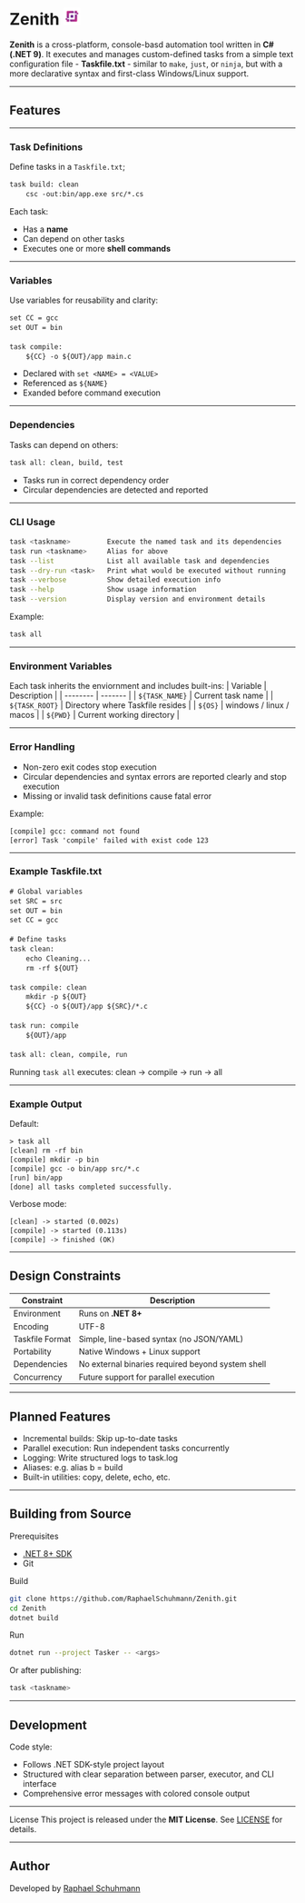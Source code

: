 # Zenith <img src="assets/Zenith_Logo.png" width=30>

**Zenith** is a cross-platform, console-basd automation tool written in **C# (.NET 9)**.
It executes and manages custom-defined tasks from a simple text configuration file - **Taskfile.txt** - similar to `make`, `just`, or `ninja`, but with a more declarative
syntax and first-class Windows/Linux support.

---

## Features

---

### Task Definitions
Define tasks in a `Taskfile.txt`;
```txt
task build: clean
    csc -out:bin/app.exe src/*.cs
```    
Each task:
- Has a **name**
- Can depend on other tasks
- Executes one or more **shell commands**

---

### Variables

Use variables for reusability and clarity:
```txt
set CC = gcc
set OUT = bin

task compile:
    ${CC} -o ${OUT}/app main.c
```

- Declared with `set <NAME> = <VALUE>`
- Referenced as `${NAME}`
- Exanded before command execution

---

### Dependencies

Tasks can depend on others:
```txt
task all: clean, build, test
```
- Tasks run in correct dependency order
- Circular dependencies are detected and reported

---

### CLI Usage

```bash
task <taskname>         Execute the named task and its dependencies
task run <taskname>     Alias for above
task --list             List all available task and dependencies
task --dry-run <task>   Print what would be executed without running
task --verbose          Show detailed execution info
task --help             Show usage information
task --version          Display version and environment details
```
Example:
```bash
task all
```

---

### Environment Variables
Each task inherits the enviornment and includes built-ins:
| Variable    | Description |
| -------- | ------- |
| `${TASK_NAME}`  | Current task name    |
| `${TASK_ROOT}` | Directory where Taskfile resides     |
| `${OS}`    | windows / linux / macos    |
| `${PWD}`    | Current working directory    |

---

### Error Handling
- Non-zero exit codes stop execution
- Circular dependencies and syntax errors are reported clearly and stop execution
- Missing or invalid task definitions cause fatal error

Example:
```
[compile] gcc: command not found
[error] Task 'compile' failed with exist code 123
```

---
### Example Taskfile.txt
```txt
# Global variables
set SRC = src
set OUT = bin
set CC = gcc

# Define tasks
task clean:
    echo Cleaning...
    rm -rf ${OUT}

task compile: clean
    mkdir -p ${OUT}
    ${CC} -o ${OUT}/app ${SRC}/*.c

task run: compile
    ${OUT}/app

task all: clean, compile, run
```

Running `task all` executes:
clean → compile → run → all

---

### Example Output
Default:
```
> task all
[clean] rm -rf bin
[compile] mkdir -p bin
[compile] gcc -o bin/app src/*.c
[run] bin/app
[done] all tasks completed successfully.
```

Verbose mode:

```
[clean] -> started (0.002s)
[compile] -> started (0.113s)
[compile] -> finished (OK)
```

---

## Design Constraints
| Constraint      | Description                                       |
| --------------- | ------------------------------------------------- |
| Environment     | Runs on **.NET 8+**                               |
| Encoding        | UTF-8                                             |
| Taskfile Format | Simple, line-based syntax (no JSON/YAML)          |
| Portability     | Native Windows + Linux support                    |
| Dependencies    | No external binaries required beyond system shell |
| Concurrency     | Future support for parallel execution             |

---
## Planned Features

- Incremental builds: Skip up-to-date tasks
- Parallel execution: Run independent tasks concurrently
- Logging: Write structured logs to task.log
- Aliases: e.g. alias b = build
- Built-in utilities: copy, delete, echo, etc.

---
## Building from Source
Prerequisites
- [.NET 8+ SDK](https://dotnet.microsoft.com/download/dotnet/9.0)
- Git

Build
```bash
git clone https://github.com/RaphaelSchuhmann/Zenith.git
cd Zenith
dotnet build
```
Run
```bash
dotnet run --project Tasker -- <args>
```
Or after publishing:
```bash
task <taskname>
```
---
## Development
Code style:
- Follows .NET SDK-style project layout
- Structured with clear separation between parser, executor, and CLI interface
- Comprehensive error messages with colored console output

---
License
This project is released under the **MIT License**.
See [LICENSE](LICENSE.txt) for details.

---
## Author
Developed by [Raphael Schuhmann](https://github.com/RaphaelSchuhmann)